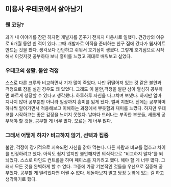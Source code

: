 ## 미용사 우테코에서 살아남기

### 웬 코딩?
과거 내 이야기를 잠깐 하자면 개발자를 꿈꾸기 전까지 미용사로 일했다. 건강상의 이유로 6개월 동안 쉰 적이 있다. 그때 개발자로 이직을 준비하는 친구 집에 갔다가 웹사이트 만드는 것을 봤다. 생각보다 간단하고 쉬워서 호기심이 생겼다. 그렇게 호기심으로 시작해서 이것저것 공부하다 보니 흥미를 느꼈고 제대로 배워보고 싶었다.

### 우테코의 생활. 불안 걱정
스스로 다른 크루와 비교하면서 기가 많이 죽었다. 나만 뒤떨어져 있는 것 같은 불안과 걱정으로 잠을 설친 경우도 꽤 있었다. 그래도 이 불안,걱정을 발판 삼아 열심히 공부하면 빠르게 성장할 수 있다고 생각했다. 하루하루 자신을 다그치며 보냈다. 하지만 얼마 지나지 않아 공부뿐만 아니라 일상까지 흥미를 잃게 됐다. 벌써 지쳤다. 전에는 공부하며 하나씩 알아가면서 적용해보고 이해하는 과정에서 뿌듯함과 재미를 느꼈다. 하지만 우테코를 시작하고는 좋은 감정을 느끼지 못했다. 날마다 드러나는 부족한 부분들, 새롭게 공부해야 할 것들. 공부할 게 너무 많다. 모르는 게 너무 많다.

### 그래서 어떻게 하지? 비교하지 않기, 선택과 집중
불안, 걱정이 장기적으로 지속되면 자신을 갉아 먹는다. 다른 사람과 비교를 멈추고 차이를 인정하려고 했다. 아직도 쉽지 않지만 불안해지면 의식적으로 "비교하지 말자"를 되뇌었다. 스스로 마인드 컨트롤을 하며 페이스를 지키려고 했다.
해야 할 게 너무 많다. 그래서 모든 것을 완벽하게 할 수 없다. 그중에 가장 기본적인 것들을 우선으로 집중해 공부했다. 공부할 게 밀려있다면 어쩔 수 없다. 뒤돌아보지 말고 당장 눈앞에 있는 걸 하고 생각하기로 했다.
